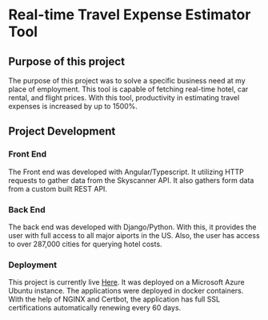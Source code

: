 # Real-time Travel Expense Estimator Tool

## Purpose of this project

The purpose of this project was to solve a specific business need at my place of employment. This tool is capable of fetching real-time hotel, car rental, and flight prices.
With this tool, productivity in estimating travel expenses is increased by up to 1500%. 

## Project Development

### Front End

The Front end was developed with Angular/Typescript. It utilizing HTTP requests to gather data from the Skyscanner API. It also gathers form data from a custom built REST API.

### Back End

The back end was developed with Django/Python. With this, it provides the user with full access to all major aiports in the US. Also, the user has access to over 287,000 cities for querying hotel costs.

### Deployment

This project is currently live [Here](https://travel-estimator.com). It was deployed on a Microsoft Azure Ubuntu instance. The applications were deployed in docker containers. With the help of NGINX and Certbot, the application has full SSL certifications automatically renewing every 60 days.
